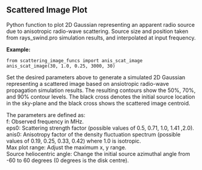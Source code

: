 ## Scattered Image Plot

Python function to plot 2D Gaussian representing an apparent radio source due to anisotropic radio-wave scattering.
Source size and position taken from rays_swind.pro simulation results, and interpolated at input frequency.

**Example:**  
```
from scattering_image_funcs import anis_scat_image  
anis_scat_image(30, 1.0, 0.25, 3000, 30)  
```  

Set the desired parameters above to generate a simulated 2D Gaussian representing a scattered image
based on ansiotropic radio-wave propagation simulation results. The resulting contours show the
50%, 70%, and 90% contour levels. The black cross denotes the initial source location in the sky-plane
and the black cross shows the scattered image centroid.  
  
The parameters are defined as:  
f: Observed frequency in MHz.  
eps0: Scattering strength factor (possible values of 0.5, 0.71, 1.0, 1.41 ,2.0).  
anis0: Anisotropy factor of the density fluctuation spectrum (possible values of 0.19, 0.25, 0.33, 0.42) where 1.0 is isotropic.  
Max plot range: Adjust the maximum x, y range.  
Source heliocentric angle: Change the initial source azimuthal angle from -60 to 60 degrees (0 degrees is the disk centre). 
